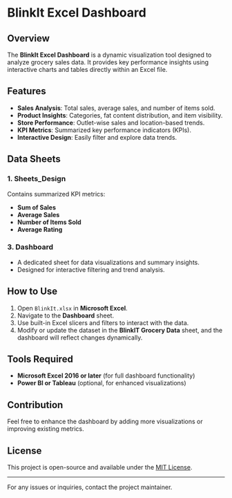 # BlinkIt Excel Dashboard

## Overview
The **BlinkIt Excel Dashboard** is a dynamic visualization tool designed to analyze grocery sales data. It provides key performance insights using interactive charts and tables directly within an Excel file.

## Features
- **Sales Analysis**: Total sales, average sales, and number of items sold.
- **Product Insights**: Categories, fat content distribution, and item visibility.
- **Store Performance**: Outlet-wise sales and location-based trends.
- **KPI Metrics**: Summarized key performance indicators (KPIs).
- **Interactive Design**: Easily filter and explore data trends.

## Data Sheets
### 1. Sheets_Design
Contains summarized KPI metrics:
- **Sum of Sales**
- **Average Sales**
- **Number of Items Sold**
- **Average Rating**

### 3. Dashboard
- A dedicated sheet for data visualizations and summary insights.
- Designed for interactive filtering and trend analysis.

## How to Use
1. Open `BlinkIt.xlsx` in **Microsoft Excel**.
2. Navigate to the **Dashboard** sheet.
3. Use built-in Excel slicers and filters to interact with the data.
4. Modify or update the dataset in the **BlinkIT Grocery Data** sheet, and the dashboard will reflect changes dynamically.

## Tools Required
- **Microsoft Excel 2016 or later** (for full dashboard functionality)
- **Power BI or Tableau** (optional, for enhanced visualizations)

## Contribution
Feel free to enhance the dashboard by adding more visualizations or improving existing metrics.

## License
This project is open-source and available under the [MIT License](LICENSE).

---
For any issues or inquiries, contact the project maintainer.

